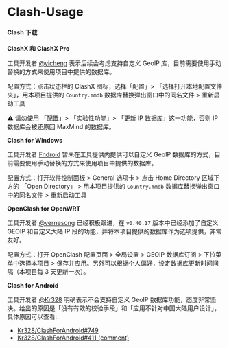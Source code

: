 # Clash-Usage
#### Clash 下载

**ClashX 和 ClashX Pro**

工具开发者 [@yicheng](https://github.com/yichengchen/clashX) 表示后续会考虑支持自定义 GeoIP 库，目前需要使用手动替换的方式来使用项目中提供的数据库。

配置方式：点击状态栏的 ClashX 图标，选择「配置」> 「选择打开本地配置文件夹」，用本项目提供的 `Country.mmdb` 数据库替换弹出窗口中的同名文件 > 重新启动工具

⚠️ 请勿使用 「配置」> 「实验性功能」> 「更新 IP 数据库」这一功能，否则 IP 数据库会被还原回 MaxMind 的数据库。

**Clash for Windows**

工具开发者 [Fndroid](https://github.com/Fndroid/clash_for_windows_pkg) 暂未在工具提供内提供可以自定义 GeoIP 数据库的方式，目前需要使用手动替换的方式来使用项目中提供的数据库。

配置方式：打开软件控制面板 > General 选项卡 > 点击 Home Directory 区域下方的 「Open Directory」 > 用本项目提供的 `Country.mmdb` 数据库替换弹出窗口中的同名文件 > 重新启动工具

**OpenClash for OpenWRT**

工具开发者 [@vernesong](https://github.com/vernesong/OpenClash) 已经积极跟进，在 `v0.40.17` 版本中已经添加了自定义 GEOIP 和自定义大陆 IP 段的功能，并将本项目提供的数据库作为选项提供，非常友好。

配置方式：打开 OpenClash 配置页面 > 全局设置 > GEOIP 数据库订阅 >  下拉菜单中选择本项目 > 保存并应用。另外可以根据个人偏好，设定数据库更新时间间隔（本项目每 3 天更新一次）。

**Clash for Android**

工具开发者 [@Kr328](https://github.com/Kr328/ClashForAndroid) 明确表示不会支持自定义 GeoIP 数据库功能，态度非常坚决。给出的原因是「没有有效的校验手段」和「应用不针对中国大陆用户设计」，具体原因可以查看:

* [Kr328/ClashForAndroid#749](https://github.com/Kr328/ClashForAndroid/issues/749) 
* [Kr328/ClashForAndroid#411 (comment)](https://github.com/Kr328/ClashForAndroid/issues/411#issuecomment-640780469)
